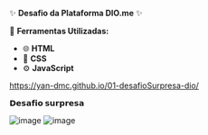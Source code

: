 ✨ **Desafio da Plataforma DIO.me** ✨

📌 **Ferramentas Utilizadas:**
- 🌐 **HTML**  
- 🎨 **CSS**  
- ⚙️ **JavaScript**  

https://yan-dmc.github.io/01-desafioSurpresa-dio/

**𝗗𝗲𝘀𝗮𝗳𝗶𝗼 𝘀𝘂𝗿𝗽𝗿𝗲𝘀𝗮**

![image](https://github.com/user-attachments/assets/4466befd-4740-49b0-ba55-097f9c975d61)
![image](https://github.com/user-attachments/assets/2c147aee-f1c1-45c1-a579-7886d7fa9437)
